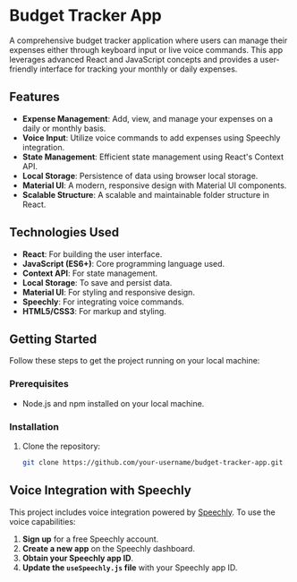 # Budget Tracker App

A comprehensive budget tracker application where users can manage their expenses either through keyboard input or live voice commands. This app leverages advanced React and JavaScript concepts and provides a user-friendly interface for tracking your monthly or daily expenses.

## Features

- **Expense Management**: Add, view, and manage your expenses on a daily or monthly basis.
- **Voice Input**: Utilize voice commands to add expenses using Speechly integration.
- **State Management**: Efficient state management using React's Context API.
- **Local Storage**: Persistence of data using browser local storage.
- **Material UI**: A modern, responsive design with Material UI components.
- **Scalable Structure**: A scalable and maintainable folder structure in React.

## Technologies Used

- **React**: For building the user interface.
- **JavaScript (ES6+)**: Core programming language used.
- **Context API**: For state management.
- **Local Storage**: To save and persist data.
- **Material UI**: For styling and responsive design.
- **Speechly**: For integrating voice commands.
- **HTML5/CSS3**: For markup and styling.

## Getting Started

Follow these steps to get the project running on your local machine:

### Prerequisites

- Node.js and npm installed on your local machine.

### Installation

1. Clone the repository:
   ```bash
   git clone https://github.com/your-username/budget-tracker-app.git
## Voice Integration with Speechly

This project includes voice integration powered by [Speechly](https://www.speechly.com/). To use the voice capabilities:

1. **Sign up** for a free Speechly account.
2. **Create a new app** on the Speechly dashboard.
3. **Obtain your Speechly app ID**.
4. **Update the `useSpeechly.js` file** with your Speechly app ID.
